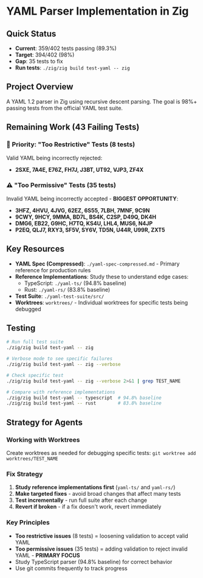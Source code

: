 # YAML Parser Implementation in Zig

## Quick Status
- **Current**: 359/402 tests passing (89.3%)
- **Target**: 394/402 (98%)
- **Gap**: 35 tests to fix
- **Run tests**: `./zig/zig build test-yaml -- zig`

## Project Overview

A YAML 1.2 parser in Zig using recursive descent parsing. The goal is 98%+ passing tests from the official YAML test suite.

## Remaining Work (43 Failing Tests)

### 🎯 Priority: "Too Restrictive" Tests (8 tests)
Valid YAML being incorrectly rejected:
- **2SXE, 7A4E, E76Z, FH7J, J3BT, UT92, VJP3, ZF4X**

### ⚠️ "Too Permissive" Tests (35 tests)
Invalid YAML being incorrectly accepted - **BIGGEST OPPORTUNITY**:
- **3HFZ, 4HVU, 4JVG, 62EZ, 6S55, 7LBH, 7MNF, 9C9N**
- **9CWY, 9HCY, 9MMA, BD7L, BS4K, C2SP, D49Q, DK4H**
- **DMG6, EB22, G9HC, H7TQ, KS4U, LHL4, MUS6, N4JP**
- **P2EQ, QLJ7, RXY3, SF5V, SY6V, TD5N, U44R, U99R, ZXT5**

## Key Resources

- **YAML Spec (Compressed)**: `./yaml-spec-compressed.md` - Primary reference for production rules
- **Reference Implementations**: Study these to understand edge cases:
  - TypeScript: `./yaml-ts/` (94.8% baseline)
  - Rust: `./yaml-rs/` (83.8% baseline)
- **Test Suite**: `./yaml-test-suite/src/`
- **Worktrees**: `worktrees/` - Individual worktrees for specific tests being debugged

## Testing

```bash
# Run full test suite
./zig/zig build test-yaml -- zig

# Verbose mode to see specific failures
./zig/zig build test-yaml -- zig --verbose

# Check specific test
./zig/zig build test-yaml -- zig --verbose 2>&1 | grep TEST_NAME

# Compare with reference implementations
./zig/zig build test-yaml -- typescript  # 94.8% baseline
./zig/zig build test-yaml -- rust        # 83.8% baseline
```

## Strategy for Agents

### Working with Worktrees
Create worktrees as needed for debugging specific tests: `git worktree add worktrees/TEST_NAME`

### Fix Strategy
1. **Study reference implementations first** (`yaml-ts/` and `yaml-rs/`)
2. **Make targeted fixes** - avoid broad changes that affect many tests
3. **Test incrementally** - run full suite after each change
4. **Revert if broken** - if a fix doesn't work, revert immediately

### Key Principles
- **Too restrictive issues** (8 tests) = loosening validation to accept valid YAML
- **Too permissive issues** (35 tests) = adding validation to reject invalid YAML - **PRIMARY FOCUS**
- Study TypeScript parser (94.8% baseline) for correct behavior
- Use git commits frequently to track progress